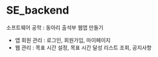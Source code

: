 # SE_backend

소프트웨어 공학 : 동아리 출석부 웹앱 만들기

- 앱 회원 관리 : 로그인, 회원가입, 마이페이지
- 웹 관리 : 목표 시간 설정, 목표 시간 달성 리스트 조회, 공지사항
